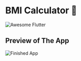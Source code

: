 
# BMI Calculator 💪
 <img alt="Awesome Flutter" src="https://img.shields.io/badge/Awesome-Flutter-blue.svg?longCache=true&style=flat-square" />


##  Preview of The App

![Finished App](https://github.com/londonappbrewery/Images/blob/master/bmi-calc-demo.gif)
